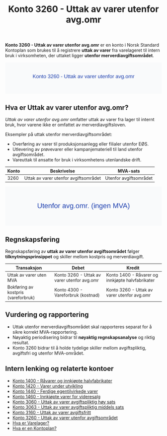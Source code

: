 ﻿---
title: "Konto 3260 - Uttak av varer utenfor avg.omr"
meta_title: "3260-uttak-av-varer-utenfor-avg-omr"
meta_description: '**Konto 3260 - Uttak av varer utenfor avg.omr** er en konto i Norsk Standard Kontoplan som brukes til å registrere **uttak av varer** fra varelageret til inter...'
slug: 3260-uttak-av-varer-utenfor-avg-omr
type: blog
layout: pages/single
---

**Konto 3260 - Uttak av varer utenfor avg.omr** er en konto i Norsk Standard Kontoplan som brukes til å registrere **uttak av varer** fra varelageret til intern bruk i virksomheten, der uttaket ligger **utenfor merverdiavgiftsområdet**.

![Illustrasjon av Konto 3260 - Uttak av varer utenfor avg.omr](3260-uttak-av-varer-utenfor-avg-omr-image.svg)

## Hva er Uttak av varer utenfor avg.omr?

*Uttak av varer utenfor avg.omr* omfatter uttak av varer fra lager til internt bruk, hvor varene ikke er omfattet av merverdiavgiftsloven.

Eksempler på uttak utenfor merverdiavgiftsområdet:
* Overføring av varer til produksjonsanlegg eller filialer utenfor EØS.
* Utlevering av prøvevarer eller kampanjemateriell til land utenfor avgiftsområdet.
* Vareuttak til ansatte for bruk i virksomhetens utenlandske drift.

| Konto | Beskrivelse                             | MVA-sats               |
|-------|-----------------------------------------|------------------------|
| 3260  | Uttak av varer utenfor avgiftsområdet | Utenfor avgiftsområdet |

![Utenfor avg.omr. (ingen MVA)](3260-mva-utenfor-avg-omr.svg)

## Regnskapsføring

Regnskapsføring av **uttak av varer utenfor avgiftsområdet** følger **tilknytningsprinsippet** og skiller mellom kostpris og merverdiavgift.

| Transaksjon                        | Debet                                       | Kredit                                 |
|------------------------------------|---------------------------------------------|----------------------------------------|
| Uttak av varer uten MVA            | Konto 3260 - Uttak av varer utenfor avg.omr | Konto 1400 - Råvarer og innkjøpte halvfabrikater |
| Bokføring av kostpris (vareforbruk) | Konto 4300 - Vareforbruk (kostnad)          | Konto 3260 - Uttak av varer utenfor avg.omr |

## Vurdering og rapportering

* Uttak utenfor merverdiavgiftsområdet skal rapporteres separat for å sikre korrekt MVA-rapportering.
* Nøyaktig periodisering bidrar til **nøyaktig regnskapsanalyse** og riktig resultat.
* Konto 3260 bidrar til å holde tydelige skiller mellom avgiftspliktig, avgiftsfri og utenfor MVA-området.

## Intern lenking og relaterte kontoer

* [Konto 1400 - Råvarer og innkjøpte halvfabrikater](/blogs/kontoplan/1400-raavarer-og-innkjopte-halvfabrikater "Konto 1400 - Råvarer og innkjøpte halvfabrikater")
* [Konto 1420 - Varer under utvikling](/blogs/kontoplan/1420-varer-under-utvikling "Konto 1420 - Varer under utvikling")
* [Konto 1440 - Ferdige egentilvirkede varer](/blogs/kontoplan/1440-ferdige-egentilvirkede-varer "Konto 1440 - Ferdige egentilvirkede varer")
* [Konto 1460 - Innkjøpte varer for videresalg](/blogs/kontoplan/1460-innkjopte-varer-for-videresalg "Konto 1460 - Innkjøpte varer for videresalg")
* [Konto 3060 - Uttak av varer avgiftspliktig høy sats](/blogs/kontoplan/3060-uttak-av-varer-avgiftspliktig-hoy-sats "Konto 3060 - Uttak av varer avgiftspliktig høy sats")
* [Konto 3063 - Uttak av varer avgiftspliktig middels sats](/blogs/kontoplan/3063-uttak-av-varer-avgiftspliktig-middels-sats "Konto 3063 - Uttak av varer avgiftspliktig middels sats")
* [Konto 3160 - Uttak av varer avgiftsfritt](/blogs/kontoplan/3160-uttak-av-varer-avgiftsfritt "Konto 3160 - Uttak av varer avgiftsfritt")
* [Konto 3260 - Uttak av varer utenfor avgiftsområdet](/blogs/kontoplan/3260-uttak-av-varer-utenfor-avg-omr "Konto 3260 - Uttak av varer utenfor avgiftsområdet")
* [Hva er Varelager?](/blogs/regnskap/hva-er-varelager "Hva er Varelager? Komplett Guide til Lagerføring og Verdivurdering")
* [Hva er en Kontoplan?](/blogs/regnskap/hva-er-kontoplan "Hva er en Kontoplan? Komplett Guide til Kontoplaner i Norsk Regnskap")






